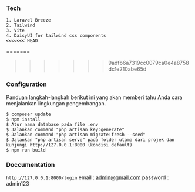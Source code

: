 ### Tech
```
1. Laravel Breeze
2. Tailwind
3. Vite
4. DaisyUI for tailwind css components
<<<<<<< HEAD
```
=======
>>>>>>> 9adfb6a7319cc0079ca0e4a8758dc1e210abe65d

### Configuration

Panduan langkah-langkah berikut ini yang akan memberi tahu Anda cara menjalankan lingkungan pengembangan.

```
$ composer update
$ npm install
$ Atur nama database pada file .env
$ Jalankan command "php artisan key:generate"
$ Jalankan command "php artisan migrate:fresh --seed"
$ Jalankan "php artisan serve" pada folder utama dari projek dan kunjungi http://127.0.0.1:8000 (kondisi default)
$ npm run build
```

### Doccumentation

`http://127.0.0.1:8000/login`
email : admin@gmail.com
password : admin123
